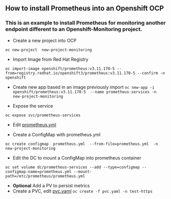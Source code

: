 ## How to install Prometheus into an Openshift OCP

### This is an example to install Prometheus for monitoring another endpoint different to an Openshift-Monitoring project.

* Create a new project into OCP

`oc new-project  new-project-monitoring`

* Import Image from Red Hat Registry

`oc import-image openshift/prometheus:v3.11.170-5 --from=registry.redhat.io/openshift3/prometheus:v3.11.170-5 --confirm -n openshift`

* Create new app based in an image previously import
`oc new-app -i openshift/prometheus:v3.11.170-5  --name prometheus-services -n new-project-monitoring `

* Expose the service

`oc expose svc/prometheus-services`

* Edit [prometheus.yml](ConfigMaps/prometheus.yml)

* Create a ConfigMap with prometheus.yml

`oc create configmap  prometheus.yml  --from-file=prometheus.yml  -n new-project-monitoring`

* Edit the DC to mount a ConfigMap into prometheus container

`oc set volume dc/prometheus-services --add --type=configmap --configmap-name=prometheus.yml --mount-path=/etc/prometheus/prometheus.yml`

* **Optional** Add a PV to persist metrics
* Create a PVC, edit [pvc.yaml](pvc.yaml)
` oc create -f pvc.yaml -n test-https `



